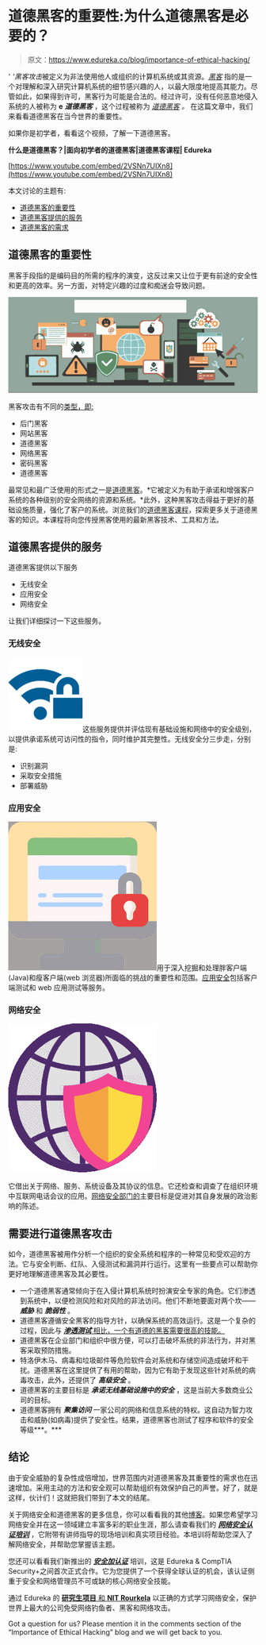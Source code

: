 # 道德黑客的重要性:为什么道德黑客是必要的？

> 原文：<https://www.edureka.co/blog/importance-of-ethical-hacking/>

' *'黑客攻击*被定义为非法使用他人或组织的计算机系统或其资源。[*黑客*](https://www.edureka.co/blog/what-is-ethical-hacking/#Types-of-Hackers) 指的是一个对理解和深入研究计算机系统的细节感兴趣的人，以最大限度地提高其能力。尽管如此，如果得到许可，黑客行为可能是合法的。经过许可，没有任何恶意地侵入系统的人被称为 **e** ***道德黑客*** ，这个过程被称为 [*道德黑客*](https://www.edureka.co/blog/ethical-hacking-tutorial/) *。* 在这篇文章中，我们来看看道德黑客在当今世界的重要性。

如果你是初学者，看看这个视频，了解一下道德黑客。

**什么是道德黑客？|面向初学者的道德黑客|道德黑客课程| Edureka**

[https://www.youtube.com/embed/2VSNn7UIXn8](https://www.youtube.com/embed/2VSNn7UIXn8)

本文讨论的主题有:

*   [道德黑客的重要性](#importance)
*   [道德黑客提供的服务](#services-offered)
*   [道德黑客的需求](#need-ethical-hacking)

## **道德黑客的重要性**

黑客手段指的是编码目的所需的程序的演变，这反过来又让位于更有前途的安全性和更高的效率。另一方面，对特定兴趣的过度和痴迷会导致问题。

![Cyberprotection - Learn Ethical Hacking - Edureka](img/023ea28db0debfdf5d64d8329e9d7571.png)

黑客攻击有不同的[类型，即:](https://www.edureka.co/blog/what-is-ethical-hacking/#Types-of-Hacking)

*   后门黑客
*   网站黑客
*   道德黑客
*   网络黑客
*   密码黑客
*   道德黑客

最常见和最广泛使用的形式之一是[道德黑客](https://www.edureka.co/blog/what-is-ethical-hacking/)。*它被定义为有助于承诺和增强客户系统的各种级别的安全网络的资源和系统。*此外，这种黑客攻击得益于更好的基础设施质量，强化了客户的系统。浏览我们的[道德黑客课程](https://www.edureka.co/ceh-ethical-hacking-certification-course)，探索更多关于道德黑客的知识。本课程将向您传授黑客使用的最新黑客技术、工具和方法。

## **道德黑客提供的服务**

道德黑客提供以下服务

*   无线安全
*   应用安全
*   网络安全

让我们详细探讨一下这些服务。

### **无线安全**

![](img/cba0036af8080543895388313b5935d0.png)这些服务提供并评估现有基础设施和网络中的安全级别，以提供承诺系统可访问性的指令，同时维护其完整性。无线安全分三步走，分别是:

*   识别漏洞
*   采取安全措施
*   部署威胁

### **应用安全**

![](img/0aa27d465412c13417a996a2a4530b3f.png)用于深入挖掘和处理胖客户端(Java)和瘦客户端(web 浏览器)所面临的挑战的重要性和范围。[应用安全](https://www.edureka.co/blog/application-security-tutorial/)包括客户端测试和 web 应用测试等服务。

### **网络安全**

![](img/95e296de9dccdb20dff1b4ee514cd01d.png)

它借出关于网络、服务、系统设备及其协议的信息。它还检查和调查了在组织环境中互联网电话会议的应用。[网络安全部门的](https://www.edureka.co/blog/what-is-network-security/)主要目标是促进对其自身发展的政治影响的陈述。

## ****需要进行道德黑客攻击****

如今，道德黑客被用作分析一个组织的安全系统和程序的一种常见和受欢迎的方法。它与安全判断、红队、入侵测试和漏洞并行运行。这里有一些要点可以帮助你更好地理解道德黑客及其必要性。

*   一个道德黑客通常倾向于在入侵计算机系统时扮演安全专家的角色。它们渗透到系统中，以便检测风险和对风险的非法访问。他们不断地要面对两个坎——***威胁*** 和 ***脆弱性*** 。
*   道德黑客遵循安全黑客的指导方针，以确保系统的高效运行。这是一个复杂的过程，因此与 [***渗透测试*** 相比，一个有道德的黑客需要很高的技能。](https://www.edureka.co/blog/what-is-penetration-testing/)
*   道德黑客在企业部门和组织中很方便，可以打击破坏系统的非法行为，并对黑客采取预防措施。
*   特洛伊木马、病毒和垃圾邮件等危险软件会对系统和存储空间造成破坏和干扰。道德黑客在这里提供了有用的帮助，因为它有助于发现这些针对系统的病毒攻击，此外，还提供了 ***高级安全*** 。
*   道德黑客的主要目标是 ***承诺无线基础设施中的安全*** ，这是当前大多数商业公司的目标。
*   道德黑客拥有 ***聚集访问*** 一家公司的网络和信息系统的特权。这自动为智力攻击和威胁(如病毒)提供了安全性。结果，道德黑客也测试了程序和软件的安全等级***。***

## **结论**

由于安全威胁的复杂性成倍增加，世界范围内对道德黑客及其重要性的需求也在迅速增加。采用主动的方法和安全观可以帮助组织有效保护自己的声誉。好了，就是这样，伙计们！这就把我们带到了本文的结尾。

关于网络安全和道德黑客的更多信息，你可以看看我的其他[博客](https://www.edureka.co/blog/?s=cybersecurity)。如果您希望学习网络安全并在这一领域建立丰富多彩的职业生涯，那么请查看我们的 [***网络安全认证培训***](https://www.edureka.co/cybersecurity-certification-training) ，它附带有讲师指导的现场培训和真实项目经验。本培训将帮助您深入了解网络安全，并帮助您掌握该主题。

您还可以看看我们新推出的 [***安全加认证***](https://www.edureka.co/comptia-security-plus-certification-training) 培训，这是 Edureka & CompTIA Security+之间首次正式合作。它为您提供了一个获得全球认证的机会，该认证侧重于安全和网络管理员不可或缺的核心网络安全技能。

通过 Edureka 的 [**研究生项目** 和 **NIT Rourkela**](https://www.edureka.co/post-graduate/cybersecurity) 以正确的方式学习网络安全，保护世界上最大的公司免受网络钓鱼者、黑客和网络攻击。

<article class="maincontentblog">Got a question for us? Please mention it in the comments section of the “Importance of Ethical Hacking” blog and we will get back to you.</article>